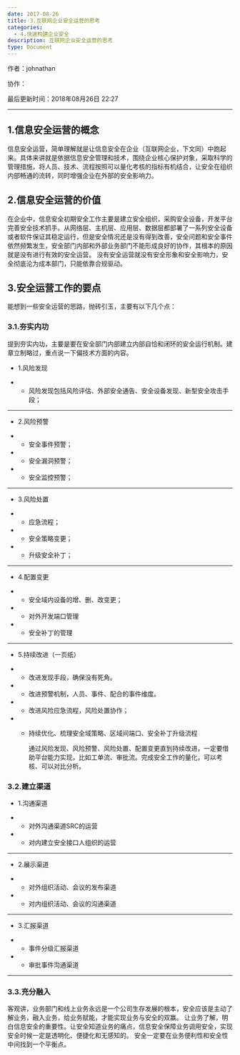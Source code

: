 ```yaml
---
date: 2017-08-26
title: 3.互联网企业安全运营的思考
categories:
  - 4.快速构建企业安全
description: 互联网企业安全运营的思考
type: Document
---
```


作者：johnathan

协作：

最后更新时间：2018年08月26日 22:27

-----

## 1.信息安全运营的概念

信息安全运营，简单理解就是让信息安全在企业（互联网企业，下文同）中跑起来。具体来讲就是依据信息安全管理和技术，围绕企业核心保护对象，采取科学的管理措施，将人员、技术、流程按照可以量化考核的指标有机结合，让安全在组织内部畅通的流转，同时增强企业在外部的安全影响力。

## 2.信息安全运营的价值

在企业中，信息安全初期安全工作主要是建立安全组织，采购安全设备，开发平台完善安全技术抓手。从网络层、主机层、应用层、数据层都部署了一系列安全设备或者软件保证其稳定运行，但是安全情况还是没有得到改善，安全问题和安全事件依然频繁发生，安全部门内部和外部业务部门不能形成良好的协作，其根本的原因就是没有进行有效的安全运营。
没有安全运营就没有安全形象和安全影响力，安全彻底沦为成本部门，只能依靠合规驱动。

## 3.安全运营工作的要点

能想到一些安全运营的思路，抛砖引玉，主要有以下几个点：

### 3.1.夯实内功

提到夯实内功，主要是要在安全部门内部建立内部自恰和闭环的安全运行机制。建章立制略过，重点说一下偏技术方面的内容。

* 1.风险发现

* * 风险发现包括风险评估、外部安全通告、安全设备发现、新型安全攻击手段；

---

* 2.风险预警

* * 安全事件预警；
* * 安全漏洞预警；
* * 安全监控预警；

---

* 3.风险处置

* * 应急流程；
* * 安全策略变更；
* * 升级安全补丁；

---

* 4.配置变更

* * 安全域内设备的增、删、改变更；
* * 对外开发端口管理
* * 安全补丁的管理

---

* 5.持续改进（一页纸）

* * 改进发现手段，确保没有死角。
* * 改进预警机制，人员、事件、配合的事件维度。
* * 改进风险应急流程，风险处置协作；
* * 持续优化、梳理安全域策略、区域间端口、安全补丁升级流程

    通过风险发现、风险预警、风险处置、配置变更直到持续改进，一定要借助平台能力实现，比如工单流、审批流。完成安全工作的量化，可以考核、可以对比分析。

### 3.2.建立渠道

* 1.沟通渠道

* * 对外沟通渠道SRC的运营
* * 对内建立安全接口人组织的运营

---

* 2.展示渠道

* * 对外组织活动、会议的发布渠道
* * 对内组织活动、会议的沟通渠道

---

* 3.汇报渠道

* * 事件分级汇报渠道
* * 审批事件沟通渠道

---

### 3.3.充分融入

客观讲，业务部门和线上业务永远是一个公司生存发展的根本，安全应该是主动了解业务，融入业务，给业务赋能，才能实现业务与安全的双赢。
让业务了解，明白信息安全的重要性。让安全知道业务的痛点，信息安全保障业务调用安全，实现安全时候一定是透明化、便捷化和无感知的。
安全一定要在业务便利性和安全性中间找到一个平衡点。